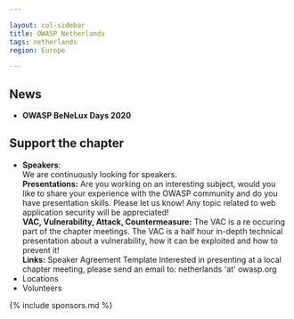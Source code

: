 ```yaml
---

layout: col-sidebar
title: OWASP Netherlands
tags: netherlands
region: Europe

---
```



## News
* **OWASP BeNeLux Days 2020**

## Support the chapter
* **Speakers**:    
  We are continuously looking for speakers.  
  **Presentations:** Are you working on an interesting subject, would you like to share your experience with the OWASP  community and do you have presentation skills. Please let us know! Any topic related to web application security will be  appreciated!  
  **VAC, Vulnerability, Attack, Countermeasure:** The VAC is a re occuring part of the chapter meetings. The VAC is a half   hour in-depth technical presentation about a vulnerability, how it can be exploited and how to prevent it!  
  **Links:** Speaker Agreement Template Interested in presenting at a local chapter meeting, please send an email to:   netherlands 'at' owasp.org 
* Locations
* Volunteers

{% include sponsors.md %}
